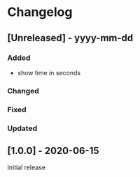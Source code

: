 # Changelog

## [Unreleased] - yyyy-mm-dd

### Added
- show time in seconds

### Changed

### Fixed

### Updated

## [1.0.0] - 2020-06-15

Initial release
